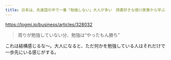 ```yaml
---
title: 日本は、先進国の中で一番「勉強しない」大人が多い　読書好きな徳川家康から学ぶ、社会人のリスキリングの重要性 - ログミーBiz
---
```


https://logmi.jp/business/articles/328032

> 周りが勉強していない分、勉強は“やったもん勝ち”

これは結構感じるな〜。大人になると、ただ何かを勉強している人はそれだけで一歩先にいる感じがする。
